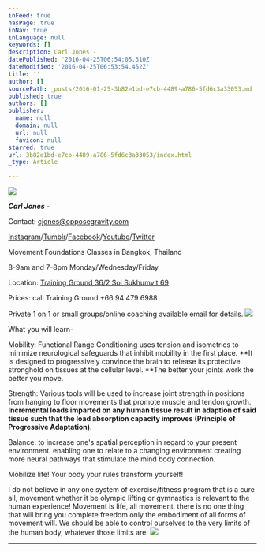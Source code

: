 ```yaml
---
inFeed: true
hasPage: true
inNav: true
inLanguage: null
keywords: []
description: Carl Jones -
datePublished: '2016-04-25T06:54:05.310Z'
dateModified: '2016-04-25T06:53:54.452Z'
title: ''
author: []
sourcePath: _posts/2016-01-25-3b82e1bd-e7cb-4489-a786-5fd6c3a33053.md
published: true
authors: []
publisher:
  name: null
  domain: null
  url: null
  favicon: null
starred: true
url: 3b82e1bd-e7cb-4489-a786-5fd6c3a33053/index.html
_type: Article

---
```

![](https://the-grid-user-content.s3-us-west-2.amazonaws.com/c513a3d9-3943-4029-afac-35ada8eb2fc8.jpg)

_**Carl Jones**_ -

Contact: [cjones@opposegravity.com][0]

[Instagram][1]/[Tumblr][2]/[Facebook][3]/[Youtube][4]/[Twitter][5]

Movement Foundations Classes in Bangkok, Thailand

8-9am and 7-8pm Monday/Wednesday/Friday

Location: [Training Ground 36/2 Soi Sukhumvit 69 ][6]

Prices: call Training Ground +66 94 479 6988

Private 1 on 1 or small groups/online coaching available email for details. ![](https://the-grid-user-content.s3-us-west-2.amazonaws.com/66c63763-9b6c-4da1-9e2d-f86c729e9a55.jpg)

What you will learn- 

Mobility: Functional Range Conditioning uses tension and isometrics to minimize neurological safeguards that inhibit mobility in the first place. **It is designed to progressively convince the brain to release its protective stronghold on tissues at the cellular level. **The better your joints work the better you move.

Strength: Various tools will be used to increase joint strength in positions from hanging to floor movements that promote muscle and tendon growth. **Incremental loads imparted on any human tissue result in adaption of said tissue such that the load absorption capacity improves (Principle of Progressive Adaptation)**.

Balance: to increase one's spatial perception in regard to your present environment. enabling one to relate to a changing environment creating more neural pathways that stimulate the mind body connection. 

Mobilize life! Your body your rules transform yourself!

I do not believe in any one system of exercise/fitness program that is a cure all, movement whether it be olympic lifting or gymnastics is relevant to the human experience! Movement is life, all movement, there is no one thing that will bring you complete freedom only the embodiment of all forms of movement will. We should be able to control ourselves to the very limits of the human body, whatever those limits are.
![](https://the-grid-user-content.s3-us-west-2.amazonaws.com/7d1154dd-640d-4ce6-b747-23e4240f0ec9.jpg)

****

[][7]



[0]: mailto:cjones@opposegravity.com
[1]: https://www.instagram.com/opposegravity/
[2]: http://oppose-gravity.tumblr.com/archive
[3]: https://www.facebook.com/OpposeGravity/?view_public_for=157071377788234
[4]: https://www.youtube.com/channel/UCoxEchyJ1KZTiCN5UTy7EDA
[5]: https://twitter.com/OpposeGravity
[6]: https://www.google.com/maps/place/Training+Ground+Bangkok/@13.71637,100.5900823,17z/data=!3m1!4b1!4m2!3m1!1s0x0:0x988bae2e8f8601b5
[7]: https://www.facebook.com/sharer/sharer.php?u=https%3A//www.facebook.com/OpposeGravity